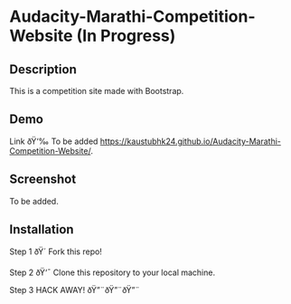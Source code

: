 # Audacity-Marathi-Competition-Website (In Progress)

## Description

This is a competition site made with Bootstrap.

## Demo

Link ðŸ‘‰ To be added https://kaustubhk24.github.io/Audacity-Marathi-Competition-Website/.

## Screenshot

To be added.

## Installation

Step 1
ðŸ´ Fork this repo!

Step 2
ðŸ‘¯ Clone this repository to your local machine.

Step 3
HACK AWAY! ðŸ”¨ðŸ”¨ðŸ”¨
